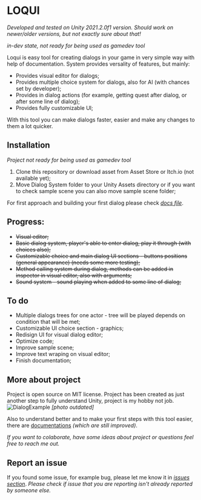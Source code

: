 # LOQUI
*Developed and tested on Unity 2021.2.0f1 version. Should work on newer/older versions, but not exactly sure about that!*

*in-dev state, not ready for being used as gamedev tool*

Loqui is easy tool for creating dialogs in your game in very simple way with help of documentation. System provides versality of features, but mainly:
* Provides visual editor for dialogs;
* Provides multiple choice system for dialogs, also for AI (with chances set by developer);
* Provides in dialog actions (for example, getting quest after dialog, or after some line of dialog);
* Provides fully customizable UI;

With this tool you can make dialogs faster, easier and make any changes to them a lot quicker.


## Installation
*Project not ready for being used as gamedev tool*
1. Clone this repository or download asset from Asset Store or Itch.io (not available yet);
2. Move Dialog System folder to your Unity Assets directory or if you want to check sample scene you can also move sample scene folder;

For first approach and building your first dialog please check [*docs file*](docs/FirstApproach.md). 


## Progress:
* ~~Visual editor;~~
* ~~Basic dialog system, player's able to enter dialog, play it through (with choices also);~~
* ~~Customizable choice and main dialog UI sections - buttons positions (general appearance) (needs some more testing);~~
* ~~Method calling system during dialog, methods can be added in inspector in visual editor, also with arguments;~~
* ~~Sound system - sound playing when added to some line of dialog;~~


## To do
* Multiple dialogs trees for one actor - tree will be played depends on condition that will be met;
* Customizable UI choice section - graphics;
* Redisign UI for visual dialog editor;
* Optimize code;
* Improve sample scene;
* Improve text wraping on visual editor;
* Finish documentation;


## More about project
Project is open source on MIT license. Project has been created as just another step to fully understand Unity, project is my hobby not job. 
![DialogExample](https://user-images.githubusercontent.com/20907620/183308771-fc7732bb-7f4b-46f7-8f69-f5bf49bc85a1.png)
*[photo outdated]*

Also to understand better and to make your first steps with this tool easier, there are [documentations](https://github.com/mmarusiak/LOQUI-unity-dialog-system/tree/main/docs) *(which are still improved)*.


*If you want to colaborate, have some ideas about project or questions feel free to reach me out.*



## Report an issue
If you found some issue, for example bug, please let me know it in [*issues section*](https://github.com/mmarusiak/unity-dialog-system/issues). *Please check if issue that you are reporting isn't already reported by someone else.*
